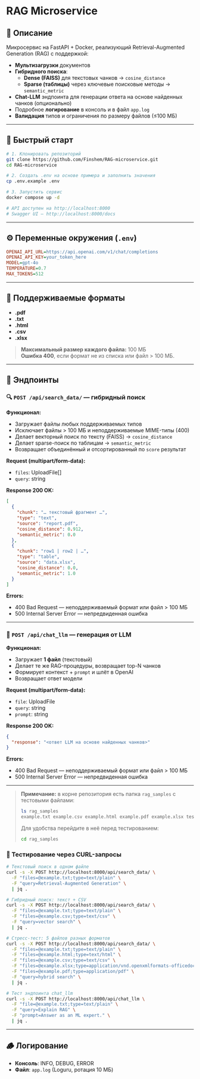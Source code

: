 # RAG Microservice

## 📌 Описание

Микросервис на FastAPI + Docker, реализующий Retrieval-Augmented Generation (RAG) с поддержкой:

- **Мультизагрузки** документов
- **Гибридного поиска**:
  - **Dense (FAISS)** для текстовых чанков → `cosine_distance`
  - **Sparse (таблицы)** через ключевые поисковые методы → `semantic_metric`
- **Chat-LLM** эндпоинта для генерации ответа на основе найденных чанков (опционально)
- Подробное **логирование** в консоль и в файл `app.log`
- **Валидация** типов и ограничения по размеру файлов (≤100 МБ)

---

## 🚀 Быстрый старт

```bash
# 1. Клонировать репозиторий
git clone https://github.com/Finshem/RAG-microservice.git
cd RAG-microservice

# 2. Создать .env на основе примера и заполнить значения
cp .env.example .env

# 3. Запустить сервис
docker compose up -d

# API доступен на http://localhost:8000
# Swagger UI — http://localhost:8000/docs
```

---

## ⚙️ Переменные окружения (`.env`)

```ini
OPENAI_API_URL=https://api.openai.com/v1/chat/completions
OPENAI_API_KEY=your_token_here
MODEL=gpt-4o
TEMPERATURE=0.7
MAX_TOKENS=512
```

---

## 📂 Поддерживаемые форматы

- **.pdf**
- **.txt**
- **.html**
- **.csv**
- **.xlsx**

> **Максимальный размер каждого файла:** 100 МБ\
> **Ошибка 400**, если формат не из списка или файл > 100 МБ.

---

## 📘 Эндпоинты

### 🔍 `POST /api/search_data/` — гибридный поиск

**Функционал:**

- Загружает файлы любых поддерживаемых типов
- Исключает файлы > 100 МБ и неподдерживаемые MIME-типы (400)
- Делает векторный поиск по тексту (FAISS) → `cosine_distance`
- Делает sparse-поиск по таблицам → `semantic_metric`
- Возвращает объединённый и отсортированный по `score` результат

**Request (multipart/form-data):**

- `files`: UploadFile[]
- `query`: string

**Response 200 OK:**

```json
[
  {
    "chunk": "… текстовый фрагмент …",
    "type": "text",
    "source": "report.pdf",
    "cosine_distance": 0.912,
    "semantic_metric": 0.0
  },
  {
    "chunk": "row1 | row2 | …",
    "type": "table",
    "source": "data.xlsx",
    "cosine_distance": 0.0,
    "semantic_metric": 1.0
  }
]
```

**Errors:**

- 400 Bad Request — неподдерживаемый формат или файл > 100 МБ
- 500 Internal Server Error — непредвиденная ошибка

---

### 💬 `POST /api/chat_llm` — генерация от LLM

**Функционал:**

- Загружает **1 файл** (текстовый)
- Делает те же RAG-процедуры, возвращает top-N чанков
- Формирует контекст + `prompt` и шлёт в OpenAI
- Возвращает ответ модели

**Request (multipart/form-data):**

- `file`: UploadFile
- `query`: string
- `prompt`: string

**Response 200 OK:**

```json
{
  "response": "<ответ LLM на основе найденных чанков>"
}
```

**Errors:**

- 400 Bad Request — неподдерживаемый формат или файл > 100 МБ
- 500 Internal Server Error — непредвиденная ошибка

---

> **Примечание:** в корне репозитория есть папка `rag_samples` с тестовыми файлами:
> ```bash
> ls rag_samples
> example.txt example.csv example.html example.pdf example.xlsx test_search.sh test_chat.sh
> ```
> Для удобства перейдите в неё перед тестированием:
> ```bash
> cd rag_samples
> ```

### 🧪 Тестирование через CURL-запросы

```bash
# Текстовый поиск в одном файле
curl -s -X POST http://localhost:8000/api/search_data/ \
  -F "files=@example.txt;type=text/plain" \
  -F "query=Retrieval-Augmented Generation" \
  | jq .

# Гибридный поиск: текст + CSV
curl -s -X POST http://localhost:8000/api/search_data/ \
  -F "files=@example.txt;type=text/plain" \
  -F "files=@example.csv;type=text/csv" \
  -F "query=vector search" \
  | jq .

# Стресс-тест: 5 файлов разных форматов
curl -s -X POST http://localhost:8000/api/search_data/ \
  -F "files=@example.txt;type=text/plain" \
  -F "files=@example.html;type=text/html" \
  -F "files=@example.csv;type=text/csv" \
  -F "files=@example.xlsx;type=application/vnd.openxmlformats-officedocument.spreadsheetml.sheet" \
  -F "files=@example.pdf;type=application/pdf" \
  -F "query=hybrid search" \
  | jq .

# Тест эндпоинта chat_llm
curl -s -X POST http://localhost:8000/api/chat_llm \
  -F "file=@example.txt;type=text/plain" \
  -F "query=Explain RAG" \
  -F "prompt=Answer as an ML expert." \
  | jq .
```

---

## 🪵 Логирование

- **Консоль**: INFO, DEBUG, ERROR
- **Файл**: `app.log` (Loguru, ротация 10 МБ)
